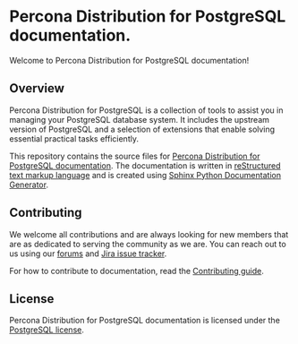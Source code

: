 # Percona Distribution for PostgreSQL documentation.

Welcome to Percona Distribution for PostgreSQL documentation!

## Overview

Percona Distribution for PostgreSQL is a collection of tools to assist you in managing your PostgreSQL database system. It includes the upstream version of PostgreSQL and a selection of extensions that enable solving essential practical tasks efficiently.
 
This repository contains the source files for [Percona Distribution for PostgreSQL documentation](https://www.percona.com/doc/postgresql/13/index.html). The documentation is written in [reStructured text markup language](https://docutils.sourceforge.io/rst.html) and is created using [Sphinx Python Documentation Generator](https://www.sphinx-doc.org/en/master/). 

## Contributing

We welcome all contributions and are always looking for new members that are as dedicated to serving the community as we are. You can reach out to us using our [forums](https://forums.percona.com/c/postgresql/25) and [Jira issue tracker](https://jira.percona.com/projects/DISTPG/issues/DISTPG-16?filter=allopenissues). 

For how to contribute to documentation, read the [Contributing guide](https://github.com/percona/postgresql-docs/blob/16/CONTRIBUTING.md).

## License

Percona Distribution for PostgreSQL documentation is licensed under the [PostgreSQL license](https://opensource.org/licenses/postgresql).
